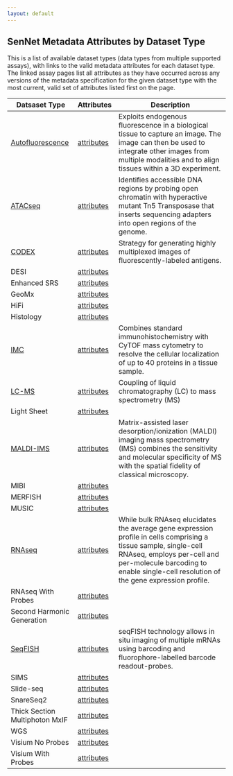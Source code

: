 ```yaml
---
layout: default
---
```

## SenNet Metadata Attributes by Dataset Type

This is a list of available dataset types (data types from multiple supported assays), with links to the valid metadata attributes for each dataset type.  The linked assay pages list all attributes as they have occurred across any versions of the metadata specification for the given dataset type with the most current, valid set of attributes listed first on the page.


| Datsaset Type | Attributes | Description |
|-------|------------|-------------|
| [Autofluorescence](https://docs.hubmapconsortium.org/assays/af) | [attributes](AutoFluorescence)  |   Exploits endogenous fluorescence in a biological tissue to capture an image. The image can then be used to integrate other images from multiple modalities and to align tissues within a 3D experiment. |
| [ATACseq](atacseq) | [attributes](ATACseq)  |  Identifies accessible DNA regions by probing open chromatin with hyperactive mutant Tn5 Transposase that inserts sequencing adapters into open regions of the genome. |
| [CODEX](https://docs.hubmapconsortium.org/assays/codex) | [attributes](CODEX)  |  Strategy for generating highly multiplexed images of fluorescently-labeled antigens. |
| DESI | [attributes](DESI)  | |
| Enhanced SRS | [attributes](EnhancedSRS)  | |
| GeoMx | [attributes](GeoMx)  | |
| HiFi | [attributes](HiFi-Slide)  | |
| Histology | [attributes](Histology)  | |
| [IMC](https://docs.hubmapconsortium.org/assays/imc) | [attributes](IMC)  |Combines standard immunohistochemistry with CyTOF mass cytometry to resolve the cellular localization of up to 40 proteins in a tissue sample. |
| [LC-MS](https://docs.hubmapconsortium.org/assays/lcms) | [attributes](LC-MS)  |  Coupling of liquid chromatography (LC) to mass spectrometry (MS) |
| Light Sheet | [attributes](LightSheet)  | |
| [MALDI-IMS](https://docs.hubmapconsortium.org/assays/maldi-ims) | [attributes](MALDI)  |  Matrix-assisted laser desorption/ionization (MALDI) imaging mass spectrometry (IMS) combines the sensitivity and molecular specificity of MS with the spatial fidelity of classical microscopy. |
| MIBI | [attributes](MIBI)  |  |
| MERFISH | [attributes](MERFISH)  |  |
| MUSIC | [attributes](MUSIC)  | |
| [RNAseq](https://docs.hubmapconsortium.org/assays/rnaseq) | [attributes](RNAseq)  | While bulk RNAseq elucidates the average gene expression profile in cells comprising a tissue sample, single-cell RNAseq, employs per-cell and per-molecule barcoding to enable single-cell resolution of the gene expression profile.|
| RNAseq With Probes | [attributes](RNAseqWithProbes)  | |
| Second Harmonic Generation | [attributes](SecondHarmonicGeneration)  | |
| [SeqFISH](https://docs.hubmapconsortium.org/assays/seqfish) | [attributes](seqFISH)  |  seqFISH technology allows in situ imaging of multiple mRNAs using barcoding and fluorophore-labelled barcode readout-probes.  |
| SIMS | [attributes](SIMS)  | |
| Slide-seq | [attributes](Slide-seq)  | |
| SnareSeq2 | [attributes](SnareSeq2)  | |
| Thick Section Multiphoton MxIF | [attributes](ThickSectionMultiphotonMxIF)  | |
| WGS | [attributes](WGS)  | |
| Visium No Probes | [attributes](VisiumNoProbes)  | |
| Visium With Probes | [attributes](VisiumWithProbes)  | |
